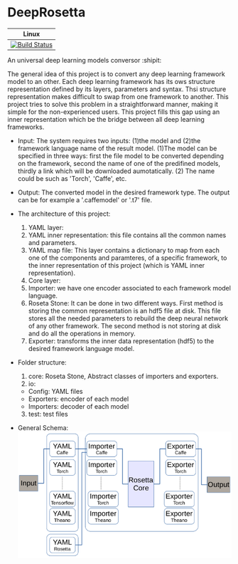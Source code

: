 # DeepRosetta

| **Linux** |
|-----------|
|[![Build Status](https://travis-ci.org/edgarriba/DeepRosetta.svg?branch=master)](https://travis-ci.org/edgarriba/DeepRosetta)|

An universal deep learning models conversor :shipit:



The general idea of this project is to convert any deep learning framework model to an other.
Each deep learning framework has its ows structure representation defined by its layers, parameters and syntax. Thsi structure representation makes difficult to swap from one framework to another. This project tries to solve this problem in a straightforward manner, making it simple for the non-experienced users. This project fills this gap using an inner representation which be the bridge between all deep learning frameworks. 

- Input:
The system requires two inputs: (1)the model and (2)the framework language name of the result model. (1)The model can be specified in three ways: first the file model to be converted depending on the framework, second the name of one of the predifined models, thirdly a link which will be downloaded aumotatically. (2) The name could be such as 'Torch', 'Caffe', etc. 

- Output: 
The converted model in the desired framework type. The output can be for example a '.caffemodel' or '.t7' file.

- The architecture of this project:
  1. YAML layer:
    1.  YAML inner representation: this file contains all the common names and parameters.
    2. YAML map file: This layer contains a dictionary to map from each one of the components and paramteres, of a specific framework, to the inner representation of this project (which is YAML inner representation). 
  2. Core layer:
    1.  Importer: we have one encoder associated to each framework model language. 
    2. Roseta Stone: It can be done in two different ways. First  method is storing the common representation is an hdf5 file at disk. This file stores all the needed parameters to rebuild the deep neural network of any other framework. The second method is not storing at disk and do all the operations in memory. 
    3. Exporter: transforms the inner data representation (hdf5) to the desired framework language model.
    
- Folder structure:
  1. core: Roseta Stone, Abstract classes of importers and exporters.
  2. io: 
    * Config: YAML files
    * Exporters: encoder of each model
    * Importers: decoder of each model
  3. test: test files

- General Schema:
![Alt text](RosettaStone.png?raw=true "Optional Title")
